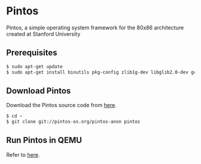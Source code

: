 # Pintos

Pintos, a simple operating system framework for the 80x86 architecture created at Stanford University


## Prerequisites

```sh
$ sudo apt-get update
$ sudo apt-get install binutils pkg-config zlib1g-dev libglib2.0-dev gcc libc6-dev autoconf libtool libsdl1.2-dev g++ libx11-dev libxrandr-dev libxi-dev perl libc6-dbg gdb make git qemu ctags
```

## Download Pintos 

Download the Pintos source code from [here](http://pintos-os.org/cgi-bin/gitweb.cgi?p=pintos-anon;a=summary).

```sh
$ cd ~
$ git clone git://pintos-os.org/pintos-anon pintos
```
## Run Pintos in QEMU

Refer to [here](https://github.com/ivogeorg/os-playground/blob/master/pintos-with-qemu.md).
